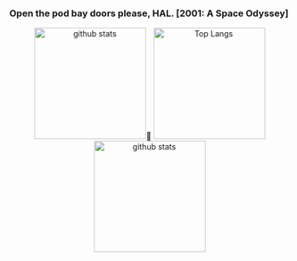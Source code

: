 ### Open the pod bay doors please, HAL.     [2001: A Space Odyssey]




<p align="center"> 
   <img alt="github stats" height="200px" src="https://github-readme-stats.vercel.app/api?username=yu5uke-1024&theme=tokyonight&show_icons=true" />
   <img alt="Top Langs" height="200px" src="https://github-readme-stats.vercel.app/api/top-langs/?username=yu5uke-1024&show_icons=true&theme=tokyonight&hide=jupyter%20notebook" />
   <img alt="github stats" height="200px" src="http://github-readme-streak-stats.herokuapp.com?user=yu5uke-1024&theme=tokyonight" />
</p>

